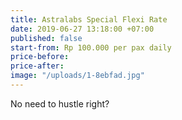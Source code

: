 ```yaml
---
title: Astralabs Special Flexi Rate
date: 2019-06-27 13:18:00 +07:00
published: false
start-from: Rp 100.000 per pax daily
price-before: 
price-after: 
image: "/uploads/1-8ebfad.jpg"
---
```


No need to hustle right?